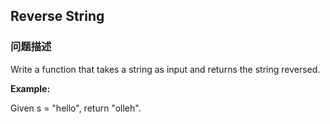 ## Reverse String  
### 问题描述
Write a function that takes a string as input and returns the string reversed.


**Example:**<br />
Given s = "hello", return "olleh".

